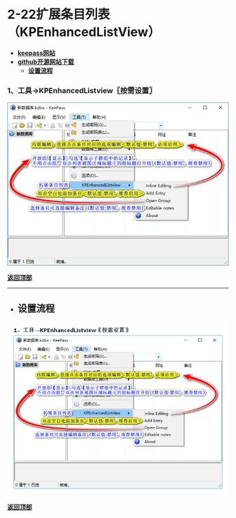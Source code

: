 # <a name="锚点0"></a>2-22扩展条目列表（KPEnhancedListView）
- [**keepass网站**](https://keepass.info/plugins.html#kpenhlistview)
- [**github开源网站下载**](https://github.com/betonme/kpenhancedlistview/tree/master/KPEnhancedListview/Build/Release)
	- <a href="#锚点1">**设置流程**</a>
### 1、工具→KPEnhancedListview〖按需设置〗
<p><img src="/图片/2-22扩展条目列表（KPEnhancedListView）/1、工具→KPEnhancedListview〖按需设置〗.png" alt="/图片/2-22扩展条目列表（KPEnhancedListView）/1、工具→KPEnhancedListview〖按需设置〗.png"/></p>

<a name="锚点1"></a><a href="#锚点0">**返回顶部**</a>
______________________________________________________________________________
- ## 设置流程
<p><img src="/图片/2-22扩展条目列表（KPEnhancedListView）/设置流程.png" alt="/图片/2-22扩展条目列表（KPEnhancedListView）/设置流程.png"/></p>

<a href="#锚点0">**返回顶部**</a>